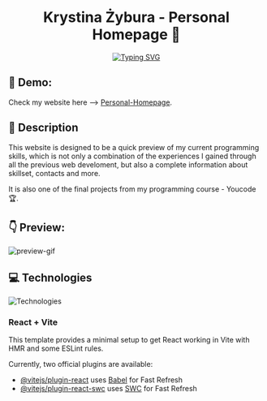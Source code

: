 <div align="center">
<h1> Krystina Żybura - Personal Homepage 👋 </h1>

<a href="https://git.io/typing-svg"><img src="https://readme-typing-svg.demolab.com?font=Fira+Code&pause=2000&center=true&vCenter=true&width=435&lines=Welcome+on+my+website;Thanks+for+visiting" alt="Typing SVG" /></a>

</div>

## 🚀 Demo:

Check my website here --> [Personal-Homepage](https://krystianzybura.github.io/Personal-Homepage/).

## 📄 Description

This website is designed to be a quick preview of my current programming skills, which is not only a combination of the experiences I gained through all the previous web develoment, but also a complete information about skillset, contacts and more.

It is also one of the final projects from my programming course - Youcode 🏆.

## 👇 Preview:

![preview-gif](preview.gif)

## 💻 Technologies

![Technologies](https://skillicons.dev/icons?i=html,js,css,react,styledcomponents,vite,git,figma,)

### React + Vite

This template provides a minimal setup to get React working in Vite with HMR and some ESLint rules.

Currently, two official plugins are available:

- [@vitejs/plugin-react](https://github.com/vitejs/vite-plugin-react/blob/main/packages/plugin-react/README.md) uses [Babel](https://babeljs.io/) for Fast Refresh
- [@vitejs/plugin-react-swc](https://github.com/vitejs/vite-plugin-react-swc) uses [SWC](https://swc.rs/) for Fast Refresh

